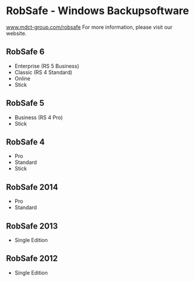 # RobSafe - Windows Backupsoftware
www.mdct-group.com/robsafe
For more information, please visit our website.


## RobSafe 6
- Enterprise (RS 5 Business)
- Classic (RS 4 Standard)
- Online
- Stick

## RobSafe 5
- Business (RS 4 Pro)
- Stick

## RobSafe 4
- Pro
- Standard
- Stick

## RobSafe 2014
- Pro
- Standard

## RobSafe 2013
- Single Edition

## RobSafe 2012
- Single Edition
